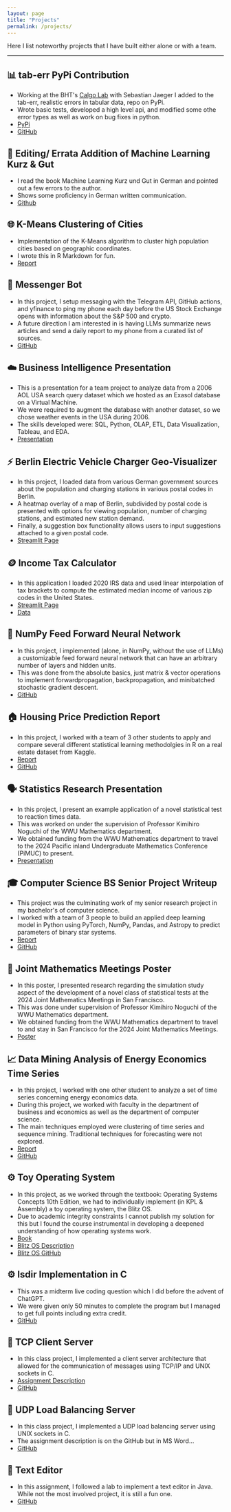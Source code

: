 ```yaml
---
layout: page
title: "Projects"
permalink: /projects/
---
```


Here I list noteworthy projects that I have built either alone or with a team.

---

## 📊 tab-err PyPi Contribution
- Working at the BHT's [Calgo Lab](https://calgo-lab.de/) with Sebastian Jaeger I added to the tab-err, realistic errors in tabular data, repo on PyPi.
- Wrote basic tests, developed a high level api, and modified some othe error types as well as work on bug fixes in python. 
- [PyPi](https://pypi.org/project/tab-err/)
- [GitHub](https://github.com/calgo-lab/tab_err)

## 📖 Editing/ Errata Addition of Machine Learning Kurz & Gut
- I read the book Machine Learning Kurz und Gut in German and pointed out a few errors to the author.
- Shows some proficiency in German written communication.
- [Github](https://github.com/DJCordhose/buch-machine-learning-notebooks)

## 🌐 K-Means Clustering of Cities
- Implementation of the K-Means algorithm to cluster high population cities based on geographic coordinates.
- I wrote this in R Markdown for fun.
- [Report](reports/LargeCitiesVisualization.html)

## 🏦 Messenger Bot
- In this project, I setup messaging with the Telegram API, GitHub actions, and yfinance to ping my phone each day before the US Stock Exchange opens with information about the S&P 500 and crypto.
- A future direction I am interested in is having LLMs summarize news articles and send a daily report to my phone from a curated list of sources.
- [GitHub](https://github.com/chandlerNick/TechnoHerald)

## ☁️ Business Intelligence Presentation
- This is a presentation for a team project to analyze data from a 2006 AOL USA search query dataset which we hosted as an Exasol database on a Virtual Machine.
- We were required to augment the database with another dataset, so we chose weather events in the USA during 2006.
- The skills developed were: SQL, Python, OLAP, ETL, Data Visualization, Tableau, and EDA.
- [Presentation](reports/BIPresentation.pdf)

## ⚡ Berlin Electric Vehicle Charger Geo-Visualizer
- In this project, I loaded data from various German government sources about the population and charging stations in various postal codes in Berlin.
- A heatmap overlay of a map of Berlin, subdivided by postal code is presented with options for viewing population, number of charging stations, and estimated new station demand.
- Finally, a suggestion box functionality allows users to input suggestions attached to a given postal code.
- [Streamlit Page](https://berlinevdistributiongeovisualizer.streamlit.app/)

## 🪙 Income Tax Calculator
- In this application I loaded 2020 IRS data and used linear interpolation of tax brackets to compute the estimated median income of various zip codes in the United States.
- [Streamlit Page](https://incometaxdataanalyzer.streamlit.app/)
- [Data](https://www.irs.gov/statistics/soi-tax-stats-individual-income-tax-statistics-2020-zip-code-data-soi)

## 🤖 NumPy Feed Forward Neural Network
- In this project, I implemented (alone, in NumPy, without the use of LLMs) a customizable feed forward neural network that can have an arbitrary number of layers and hidden units.
- This was done from the absolute basics, just matrix & vector operations to implement forwardpropagation, backpropagation, and minibatched stochastic gradient descent.
- [GitHub](https://github.com/chandlerNick/home/tree/main/WWU/Projects/DataScience_ML/NNFromScratch)

## 🏠 Housing Price Prediction Report
- In this project, I worked with a team of 3 other students to apply and compare several different statistical learning methodolgies in R on a real estate dataset from Kaggle.
- [Report](reports/MultivariateStatisticsHousingPricePrediction.pdf)
- [GitHub](https://github.com/chandlerNick/home/tree/main/WWU/Projects/DataScience_ML/RealEstatePricesReport)

## 🗣️ Statistics Research Presentation
- In this project, I present an example application of a novel statistical test to reaction times data.
- This was worked on under the supervision of Professor Kimihiro Noguchi of the WWU Mathematics department.
- We obtained funding from the WWU Mathematics department to travel to the 2024 Pacific inland Undergraduate Mathematics Conference (PiMUC) to present.
- [Presentation](reports/PiMUC_2024_Presentation_Chandler.pdf)

## 🎓 Computer Science BS Senior Project Writeup
- This project was the culminating work of my senior research project in my bachelor's of computer science.
- I worked with a team of 3 people to build an applied deep learning model in Python using PyTorch, NumPy, Pandas, and Astropy to predict parameters of binary star systems.
- [Report](reports/SeniorProjectWriteup.pdf)
- [GitHub](https://github.com/chandlerNick/home/tree/main/WWU/Projects/DataScience_ML/WWUSeniorProject)

## 🧮 Joint Mathematics Meetings Poster
- In this poster, I presented research regarding the simulation study aspect of the development of a novel class of statistical tests at the 2024 Joint Mathematics Meetings in San Francisco.
- This was done under supervision of Professor Kimihiro Noguchi of the WWU Mathematics department.
- We obtained funding from the WWU Mathematics department to travel to and stay in San Francisco for the 2024 Joint Mathematics Meetings.
- [Poster](reports/A_Simulation_Study_for_the_Evaluation_of_a_Novel_Class_of_Statistical_Tests.pdf)

## 📈 Data Mining Analysis of Energy Economics Time Series
- In this project, I worked with one other student to analyze a set of time series concerning energy economics data. 
- During this project, we worked with faculty in the department of business and economics as well as the department of computer science.
- The main techniques employed were clustering of time series and sequence mining. Traditional techniques for forecasting were not explored.
- [Report](reports/AnalysisOfEnergyEconomicsTimeSeries.pdf)
- [GitHub](https://github.com/chandlerNick/home/tree/main/WWU/Projects/DataScience_ML/EnergyTimeSeries)

## ⚙️ Toy Operating System
- In this project, as we worked through the textbook: Operating Systems Concepts 10th Edition, we had to individually implement (in KPL & Assembly) a toy operating system, the Blitz OS.
- Due to academic integrity constraints I cannot publish my solution for this but I found the course instrumental in developing a deepened understanding of how operating systems work.
- [Book](https://en.wikipedia.org/wiki/Operating_System_Concepts)
- [Blitz OS Description](https://web.cecs.pdx.edu/~harry/Blitz/BlitzDoc/BlitzOverview.htm)
- [Blitz OS GitHub](https://github.com/hhauer/blitz)

## ⚙️ lsdir Implementation in C
- This was a midterm live coding question which I did before the advent of ChatGPT.
- We were given only 50 minutes to complete the program but I managed to get full points including extra credit.
- [GitHub](https://github.com/chandlerNick/home/tree/main/WWU/Projects/Programming/Systems_Networking/lsdirImplementation)

## 📡 TCP Client Server
- In this class project, I implemented a client server architecture that allowed for the communication of messages using TCP/IP and UNIX sockets in C.
- [Assignment Description](reports/AncientBookCurses.pdf)
- [GitHub](https://github.com/chandlerNick/home/tree/main/WWU/Projects/Programming/Systems_Networking/TCPClientServer)

## 📡 UDP Load Balancing Server
- In this class project, I implemented a UDP load balancing server using UNIX sockets in C.
- The assignment description is on the GitHub but in MS Word...
- [GitHub](https://github.com/chandlerNick/home/tree/main/WWU/Projects/Programming/Systems_Networking/UDPLoadBalancingServer)

## 📝 Text Editor
- In this assignment, I followed a lab to implement a text editor in Java. While not the most involved project, it is still a fun one.
- [GitHub](https://github.com/chandlerNick/home/tree/main/WWU/Projects/Programming/DataStructures_Algos/TextEditor)
